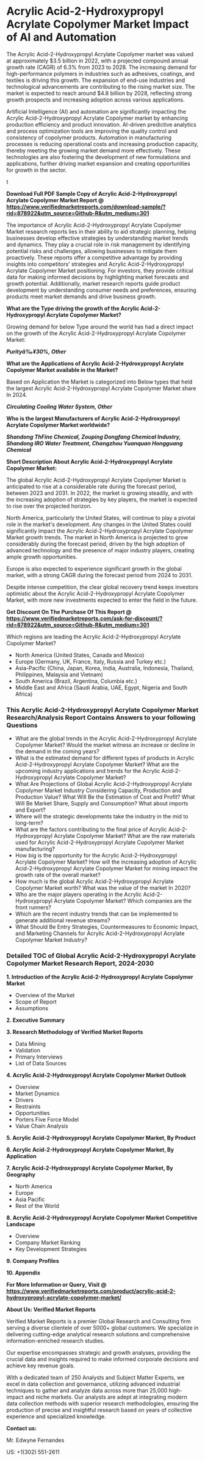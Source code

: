 <meta name="title" content="Global Acrylic Acid-2-Hydroxypropyl Acrylate Copolymer Market Impact of AI and Automation"><meta name="description" content="The Acrylic Acid-2-Hydroxypropyl Acrylate Copolymer market was valued at approximately $3.5 billion in 2022, with a projected compound annual growth rate (CAGR) of 6.3"><meta name="title" content="Acrylic Acid-2-Hydroxypropyl Acrylate Copolymer Market Size, Share, Scope, Trends, Growth, Opportunities, Analysis, Forecast"><h1>Acrylic Acid-2-Hydroxypropyl Acrylate Copolymer Market Impact of AI and Automation</h1><p>The Acrylic Acid-2-Hydroxypropyl Acrylate Copolymer market was valued at approximately $3.5 billion in 2022, with a projected compound annual growth rate (CAGR) of 6.3% from 2023 to 2028. The increasing demand for high-performance polymers in industries such as adhesives, coatings, and textiles is driving this growth. The expansion of end-use industries and technological advancements are contributing to the rising market size. The market is expected to reach around $4.8 billion by 2028, reflecting strong growth prospects and increasing adoption across various applications.</p><p>Artificial Intelligence (AI) and automation are significantly impacting the Acrylic Acid-2-Hydroxypropyl Acrylate Copolymer market by enhancing production efficiency and product innovation. AI-driven predictive analytics and process optimization tools are improving the quality control and consistency of copolymer products. Automation in manufacturing processes is reducing operational costs and increasing production capacity, thereby meeting the growing market demand more effectively. These technologies are also fostering the development of new formulations and applications, further driving market expansion and creating opportunities for growth in the sector.</p>t</p><p id="" class=""><strong>Download Full PDF Sample Copy of Acrylic Acid-2-Hydroxypropyl Acrylate Copolymer Market Report @ <a href="https://www.verifiedmarketreports.com/download-sample/?rid=878922&utm_source=Github-R&utm_medium=301" target="_blank">https://www.verifiedmarketreports.com/download-sample/?rid=878922&utm_source=Github-R&utm_medium=301</a></strong></p><p>The importance of&nbsp;Acrylic Acid-2-Hydroxypropyl Acrylate Copolymer Market research reports lies in their ability to aid strategic planning, helping businesses develop effective strategies by understanding market trends and dynamics. They play a crucial role in risk management by identifying potential risks and challenges, allowing businesses to mitigate them proactively. These reports offer a competitive advantage by providing insights into competitors' strategies and Acrylic Acid-2-Hydroxypropyl Acrylate Copolymer Market positioning. For investors, they provide critical data for making informed decisions by highlighting market forecasts and growth potential. Additionally, market research reports guide product development by understanding consumer needs and preferences, ensuring products meet market demands and drive business growth.</p><p><strong>What are the&nbsp;Type driving the growth of the Acrylic Acid-2-Hydroxypropyl Acrylate Copolymer Market?</strong></p><p id="" class="">Growing demand for below Type around the world has had a direct impact on the growth of the Acrylic Acid-2-Hydroxypropyl Acrylate Copolymer Market:</p><em><strong>Purityâ‰¥30%, Other</strong></em></p><strong>What are the&nbsp;Applications&nbsp;of Acrylic Acid-2-Hydroxypropyl Acrylate Copolymer Market available in the Market?</strong></p><p id="" class="">Based on Application the Market is categorized into Below types that held the largest Acrylic Acid-2-Hydroxypropyl Acrylate Copolymer Market share In 2024.</p><em><strong>Circulating Cooling Water System, Other</strong></em></p><strong>Who is the largest Manufacturers of Acrylic Acid-2-Hydroxypropyl Acrylate Copolymer Market worldwide?</strong></p><p><em><strong>Shandong ThFine Chemical, Zouping Dongfang Chemical Industry, Shandong IRO Water Treatment, Changzhou Yuanquan Hongguang Chemical</strong></em></p><p id="" class=""><strong>Short Description About Acrylic Acid-2-Hydroxypropyl Acrylate Copolymer Market:</strong></p><p>The global Acrylic Acid-2-Hydroxypropyl Acrylate Copolymer Market is anticipated to rise at a considerable rate during the forecast period, between 2023 and 2031. In 2022, the market is growing steadily, and with the increasing adoption of strategies by key players, the market is expected to rise over the projected horizon.</p><p>North America, particularly the United States, will continue to play a pivotal role in the market's development. Any changes in the United States could significantly impact the Acrylic Acid-2-Hydroxypropyl Acrylate Copolymer Market growth trends. The market in North America is projected to grow considerably during the forecast period, driven by the high adoption of advanced technology and the presence of major industry players, creating ample growth opportunities.</p><p>Europe is also expected to experience significant growth in the global market, with a strong CAGR during the forecast period from 2024 to 2031.</p><p>Despite intense competition, the clear global recovery trend keeps investors optimistic about the Acrylic Acid-2-Hydroxypropyl Acrylate Copolymer Market, with more new investments expected to enter the field in the future.</p><p id="" class=""><strong>Get Discount On The Purchase Of This Report @ <a href="https://www.verifiedmarketreports.com/ask-for-discount/?rid=878922&utm_source=Github-R&utm_medium=301" target="_blank">https://www.verifiedmarketreports.com/ask-for-discount/?rid=878922&utm_source=Github-R&utm_medium=301</a></strong></p>Which regions are leading the Acrylic Acid-2-Hydroxypropyl Acrylate Copolymer Market?</p><ul><li>North America (United States, Canada and Mexico)</li><li>Europe (Germany, UK, France, Italy, Russia and Turkey etc.)</li><li>Asia-Pacific (China, Japan, Korea, India, Australia, Indonesia, Thailand, Philippines, Malaysia and Vietnam)</li><li>South America (Brazil, Argentina, Columbia etc.)</li><li>Middle East and Africa (Saudi Arabia, UAE, Egypt, Nigeria and South Africa)</li></ul><h3 id="" class="">This Acrylic Acid-2-Hydroxypropyl Acrylate Copolymer Market Research/Analysis Report Contains Answers to your following Questions</h3><ul><li>What are the global trends in the Acrylic Acid-2-Hydroxypropyl Acrylate Copolymer Market? Would the market witness an increase or decline in the demand in the coming years?</li><li>What is the estimated demand for different types of products in Acrylic Acid-2-Hydroxypropyl Acrylate Copolymer Market? What are the upcoming industry applications and trends for the Acrylic Acid-2-Hydroxypropyl Acrylate Copolymer Market?</li><li>What Are Projections of Global Acrylic Acid-2-Hydroxypropyl Acrylate Copolymer Market Industry Considering Capacity, Production and Production Value? What Will Be the Estimation of Cost and Profit? What Will Be Market Share, Supply and Consumption? What about imports and Export?</li><li>Where will the strategic developments take the industry in the mid to long-term?</li><li>What are the factors contributing to the final price of Acrylic Acid-2-Hydroxypropyl Acrylate Copolymer Market? What are the raw materials used for Acrylic Acid-2-Hydroxypropyl Acrylate Copolymer Market manufacturing?</li><li>How big is the opportunity for the Acrylic Acid-2-Hydroxypropyl Acrylate Copolymer Market? How will the increasing adoption of Acrylic Acid-2-Hydroxypropyl Acrylate Copolymer Market for mining impact the growth rate of the overall market?</li><li>How much is the global Acrylic Acid-2-Hydroxypropyl Acrylate Copolymer Market worth? What was the value of the market In 2020?</li><li>Who are the major players operating in the Acrylic Acid-2-Hydroxypropyl Acrylate Copolymer Market? Which companies are the front runners?</li><li>Which are the recent industry trends that can be implemented to generate additional revenue streams?</li><li>What Should Be Entry Strategies, Countermeasures to Economic Impact, and Marketing Channels for Acrylic Acid-2-Hydroxypropyl Acrylate Copolymer Market Industry?</li></ul><h3 id="" class="">Detailed TOC of Global Acrylic Acid-2-Hydroxypropyl Acrylate Copolymer Market Research Report, 2024-2030</h3><p id="" class=""><strong>1. Introduction of the Acrylic Acid-2-Hydroxypropyl Acrylate Copolymer Market</strong></p><ul><li>Overview of the Market</li><li>Scope of Report</li><li>Assumptions</li></ul><p id="" class=""><strong>2. Executive Summary</strong></p><p id="" class=""><strong>3. Research Methodology of Verified Market Reports</strong></p><ul><li>Data Mining</li><li>Validation</li><li>Primary Interviews</li><li>List of Data Sources</li></ul><p id="" class=""><strong>4. Acrylic Acid-2-Hydroxypropyl Acrylate Copolymer Market Outlook</strong></p><ul><li>Overview</li><li>Market Dynamics</li><li>Drivers</li><li>Restraints</li><li>Opportunities</li><li>Porters Five Force Model</li><li>Value Chain Analysis</li></ul><p id="" class=""><strong>5. Acrylic Acid-2-Hydroxypropyl Acrylate Copolymer Market, By Product</strong></p><p id="" class=""><strong>6. Acrylic Acid-2-Hydroxypropyl Acrylate Copolymer Market, By Application</strong></p><p id="" class=""><strong>7. Acrylic Acid-2-Hydroxypropyl Acrylate Copolymer Market, By Geography</strong></p><ul><li>North America</li><li>Europe</li><li>Asia Pacific</li><li>Rest of the World</li></ul><p id="" class=""><strong>8. Acrylic Acid-2-Hydroxypropyl Acrylate Copolymer Market Competitive Landscape</strong></p><ul><li>Overview</li><li>Company Market Ranking</li><li>Key Development Strategies</li></ul><p id="" class=""><strong>9. Company Profiles</strong></p><p id="" class=""><strong>10. Appendix</strong></p><p id="" class=""><strong>For More Information or Query, Visit @ <a href="https://www.verifiedmarketreports.com/product/acrylic-acid-2-hydroxypropyl-acrylate-copolymer-market/" target="_blank">https://www.verifiedmarketreports.com/product/acrylic-acid-2-hydroxypropyl-acrylate-copolymer-market/</a></strong></p><p id="" class=""><strong>About Us: Verified Market Reports</strong></p><p id="" class="">Verified Market Reports is a premier Global Research and Consulting firm serving a diverse clientele of over 5000+ global customers. We specialize in delivering cutting-edge analytical research solutions and comprehensive information-enriched research studies.</p><p id="" class="">Our expertise encompasses strategic and growth analyses, providing the crucial data and insights required to make informed corporate decisions and achieve key revenue goals.</p><p id="" class="">With a dedicated team of 250 Analysts and Subject Matter Experts, we excel in data collection and governance, utilizing advanced industrial techniques to gather and analyze data across more than 25,000 high-impact and niche markets. Our analysts are adept at integrating modern data collection methods with superior research methodologies, ensuring the production of precise and insightful research based on years of collective experience and specialized knowledge.</p><p id="" class=""><strong>Contact us:</strong></p><p id="" class="">Mr. Edwyne Fernandes</p><p id="" class="">US: +1(302) 551-2611</p>